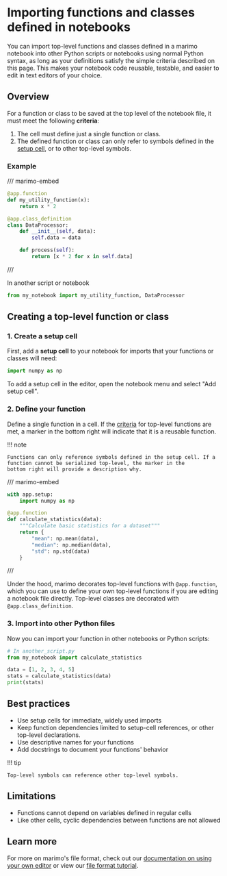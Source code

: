 # Importing functions and classes defined in notebooks

You can import top-level functions and classes defined in a marimo notebook
into other Python scripts or notebooks using normal Python syntax, as long as
your definitions satisfy the simple criteria described on this page. This makes
your notebook code reusable, testable, and easier to edit in text editors
of your choice.

## Overview

For a function or class to be saved at the top level of the notebook file, it must 
meet the following **criteria**:

1. The cell must define just a single function or class.
2. The defined function or class can only refer to symbols defined in the
   [setup cell](#create-a-setup-cell), or to other top-level symbols.


### Example

/// marimo-embed
```python
@app.function
def my_utility_function(x):
    return x * 2

@app.class_definition
class DataProcessor:
    def __init__(self, data):
        self.data = data

    def process(self):
        return [x * 2 for x in self.data]
```
///

In another script or notebook

```python
from my_notebook import my_utility_function, DataProcessor
```

## Creating a top-level function or class

### 1. Create a setup cell

First, add a **setup cell** to your notebook for imports that your functions or
classes will need:

```python
import numpy as np
```

To add a setup cell in the editor, open the notebook menu and select "Add setup cell".

### 2. Define your function

Define a single function in a cell. If the
[criteria](overview) for top-level
functions are met, a marker in the bottom right will indicate that it is a
reusable function.

!!! note

    Functions can only reference symbols defined in the setup cell. If a
    function cannot be serialized top-level, the marker in the
    bottom right will provide a description why.

/// marimo-embed
```python
with app.setup:
    import numpy as np

@app.function
def calculate_statistics(data):
    """Calculate basic statistics for a dataset"""
    return {
        "mean": np.mean(data),
        "median": np.median(data),
        "std": np.std(data)
    }
```
///

Under the hood, marimo decorates top-level functions with `@app.function`,
which you can use to define your own top-level functions if you are editing a
notebook file directly. Top-level classes are decorated with `@app.class_definition`.

### 3. Import into other Python files

Now you can import your function in other notebooks or Python scripts:

```python
# In another_script.py
from my_notebook import calculate_statistics

data = [1, 2, 3, 4, 5]
stats = calculate_statistics(data)
print(stats)
```

## Best practices

- Use setup cells for immediate, widely used imports
- Keep function dependencies limited to setup-cell references, or other top-level declarations.
- Use descriptive names for your functions
- Add docstrings to document your functions' behavior

!!! tip 

    Top-level symbols can reference other top-level symbols.


## Limitations

- Functions cannot depend on variables defined in regular cells
- Like other cells, cyclic dependencies between functions are not allowed

## Learn more

For more on marimo's file format, check out our [documentation on using your
own editor](https://docs.marimo.io/guides/editor_features/watching/) or view
our [file format tutorial](https://marimo.app/?slug=8n55fd).
